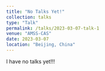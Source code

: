 ```yaml
---
title: "No Talks Yet!"
collection: talks
type: "Talk"
permalink: /talks/2023-03-07-talk-1
venue: "AMSS-CAS"
date: 2023-03-07
location: "Beijing, China"
---
```


I have no talks yet!!!
